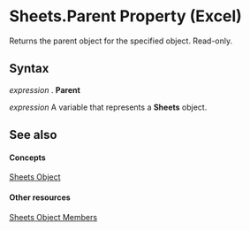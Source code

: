 
# Sheets.Parent Property (Excel)

Returns the parent object for the specified object. Read-only.


## Syntax

 _expression_ . **Parent**

 _expression_ A variable that represents a **Sheets** object.


## See also


#### Concepts


[Sheets Object](048fd93c-bc27-4b58-358f-56fcee1710f8.md)
#### Other resources


[Sheets Object Members](d630d25c-25cc-c866-a3d3-708246dc8b83.md)
